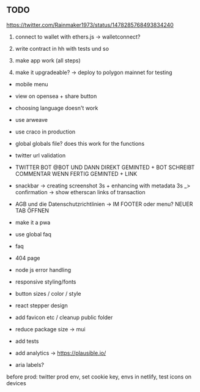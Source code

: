 ## TODO

https://twitter.com/Rainmaker1973/status/1478285768493834240

1. connect to wallet with ethers.js -> walletconnect?
2. write contract in hh with tests und so
3. make app work (all steps)

4. make it upgradeable? -> deploy to polygon mainnet for testing

- mobile menu
- view on opensea + share button
- choosing language doesn't work
- use arweave
- use craco in production
- global globals file? does this work for the functions
- twitter url validation
- TWITTER BOT @BOT UND DANN DIREKT GEMINTED + BOT SCHREIBT COMMENTAR WENN FERTIG GEMINTED + LINK
- snackbar -> creating screenshot 3s + enhancing with metadata 3s \_> confirmation -> show etherscan links of transaction
- AGB und die Datenschutzrichtlinien -> IM FOOTER oder menu? NEUER TAB ÖFFNEN
- make it a pwa

- use global faq
- faq
- 404 page
- node js error handling
- responsive styling/fonts
- button sizes / color / style
- react stepper design
- add favicon etc / cleanup public folder
- reduce package size -> mui
- add tests
- add analytics -> https://plausible.io/
- aria labels?

before prod: twitter prod env, set cookie key, envs in netlify, test icons on devices
